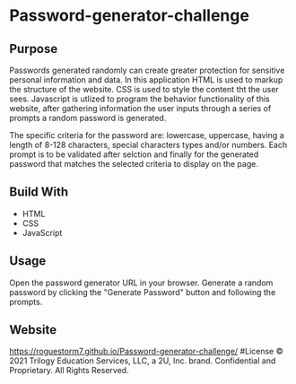 # Password-generator-challenge

## Purpose
Passwords generated randomly can create greater protection for sensitive personal information and data. In this application HTML is used to markup the structure of the website. CSS is used to style the content tht the user sees. Javascript is utlized to program the behavior functionality of this website, after gathering information the user inputs through a series of prompts a random password is generated. 

The specific criteria for the password are: lowercase, uppercase, having a length of 8-128 characters, special characters types and/or numbers. Each prompt is to be validated after selction and finally for the generated password that matches the selected criteria to display on the page. 

## Build With
* HTML
* CSS
* JavaScript

## Usage
Open the password generator URL in your browser.
Generate a random password by clicking the "Generate Password" button and following the prompts.

## Website
https://roguestorm7.github.io/Password-generator-challenge/
#License
© 2021 Trilogy Education Services, LLC, a 2U, Inc. brand. Confidential and Proprietary. All Rights Reserved.